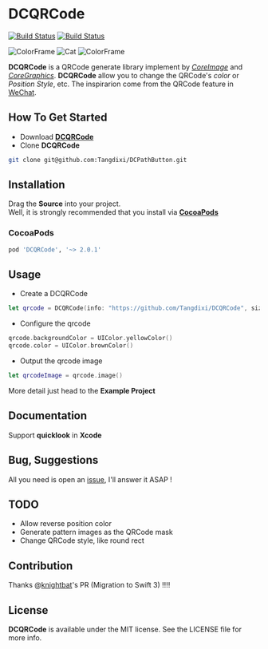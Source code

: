 # DCQRCode

[![Build Status](https://travis-ci.org/Tangdixi/DCQRCode.svg?branch=2.0)](https://travis-ci.org/Tangdixi/DCQRCode)
[![Build Status](https://img.shields.io/badge/pod-2.0.1-orange.svg)](https://img.shields.io/badge/pod-2.0.1-orange.svg)

![ColorFrame](https://raw.githubusercontent.com/Tangdixi/DCQRCode/2.0/Assets/ColorFrame.png)
![Cat](https://raw.githubusercontent.com/Tangdixi/DCQRCode/2.0/Assets/Cat.png)
![ColorFrame](https://raw.githubusercontent.com/Tangdixi/DCQRCode/2.0/Assets/Frame.png)

**DCQRCode** is a QRCode generate library implement by [*CoreImage*](https://developer.apple.com/library/ios/documentation/GraphicsImaging/Conceptual/CoreImaging/ci_intro/ci_intro.html) and [*CoreGraphics*](https://developer.apple.com/library/ios/documentation/CoreGraphics/Reference/CoreGraphics_Framework/). **DCQRCode** allow you to change the QRCode's *color* or *Position Style*, etc. The inspirarion come from the QRCode feature in [WeChat](http://www.wechat.com/en/).  

## How To Get Started  
- Download [**DCQRCode**](https://codeload.github.com/Tangdixi/DCPathButton/zip/master)
- Clone **DCQRCode**
```bash
git clone git@github.com:Tangdixi/DCPathButton.git
``` 

## Installation

Drag the **Source** into your project.  
Well, it is strongly recommended that you install via [**CocoaPods**](https://cocoapods.org) 

### CocoaPods
```bash
pod 'DCQRCode', '~> 2.0.1'
```

## Usage
* Create a DCQRCode  
```swift
let qrcode = DCQRCode(info: "https://github.com/Tangdixi/DCQRCode", size: CGSize(width: 300, height: 300))
```
* Configure the qrcode
```swift
qrcode.backgroundColor = UIColor.yellowColor()
qrcode.color = UIColor.brownColor()
```
* Output the qrcode image 
```Swift
let qrcodeImage = qrcode.image()
```  

More detail just head to the **Example Project**

## Documentation
Support **quicklook** in **Xcode**  

## Bug, Suggestions

All you need is open an [issue](https://github.com/Tangdixi/DCQRCode/issues), I'll answer it ASAP !

## TODO
*  Allow reverse position color
*  Generate pattern images as the QRCode mask
*  Change QRCode style, like round rect

## Contribution

Thanks @[knightbat](https://github.com/knightbat)'s PR (Migration to Swift 3) !!!!

## License

**DCQRCode** is available under the MIT license. See the LICENSE file for more info.

